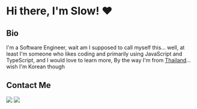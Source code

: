 # Hi there, I'm Slow! ❤

## Bio
I'm a Software Engineer, wait am I supposed to call myself this... well, at least I'm someone who likes coding and primarily using JavaScript and TypeScript, and I would love to learn more, By the way I'm from [Thailand](https://www.google.com/maps/place/Thailand)... wish I'm Korean though

## Contact Me
<a href="mailto:slowlife1165@gmail.com"><img src="https://img.shields.io/badge/gmail-%23D14836.svg?&style=for-the-badge&logo=gmail&logoColor=white"/></a>
<a href="https://discordapp.com/users/374905512661221377/"><img src="https://img.shields.io/badge/discord-%7389D8.svg?&color=7289da&style=for-the-badge&logo=discord&logoColor=white"/>
